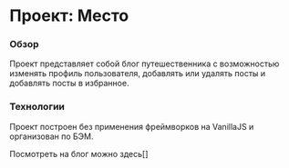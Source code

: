 # Проект: Место

### Обзор

Проект представляет собой блог путешественника 
с возможностью изменять профиль пользователя,
добавлять или удалять посты и добавлять посты
в избранное.

### Технологии

Проект построен без применения фреймворков на
VanillaJS и организован по БЭМ.

Посмотреть на блог можно здесь[]